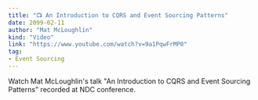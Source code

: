 ```yaml
---
title: "📺 An Introduction to CQRS and Event Sourcing Patterns"
date: 2099-02-11
author: "Mat McLoughlin"
kind: "Video"
link: "https://www.youtube.com/watch?v=9a1PqwFrMP0"
tag:
- Event Sourcing
---
```


Watch Mat McLoughlin's talk "An Introduction to CQRS and Event Sourcing Patterns" recorded at NDC conference.

<!-- more -->

<YouTube id="9a1PqwFrMP0"></YouTube>
